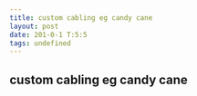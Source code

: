 ```yaml
---
title: custom cabling eg candy cane
layout: post
date: 201-0-1 T:5:5
tags: undefined
---
```

## custom cabling eg candy cane

